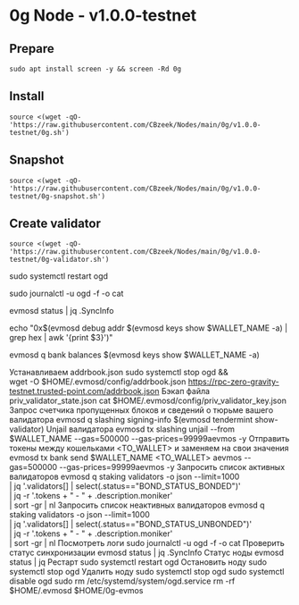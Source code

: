 #  0g Node - v1.0.0-testnet

## Prepare
```
sudo apt install screen -y && screen -Rd 0g

```

## Install
```
source <(wget -qO- 'https://raw.githubusercontent.com/CBzeek/Nodes/main/0g/v1.0.0-testnet/0g.sh')

```

## Snapshot
```
source <(wget -qO- 'https://raw.githubusercontent.com/CBzeek/Nodes/main/0g/v1.0.0-testnet/0g-snapshot.sh')

```

## Create validator
```
source <(wget -qO- 'https://raw.githubusercontent.com/CBzeek/Nodes/main/0g/v1.0.0-testnet/0g-validator.sh')

```




sudo systemctl restart ogd

sudo journalctl -u ogd -f -o cat

evmosd status | jq .SyncInfo

echo "0x$(evmosd debug addr $(evmosd keys show $WALLET_NAME -a) | grep hex | awk '{print $3}')"

evmosd q bank balances $(evmosd keys show $WALLET_NAME -a)


Устанавливаем addrbook.json
sudo systemctl stop ogd && \
wget -O $HOME/.evmosd/config/addrbook.json https://rpc-zero-gravity-testnet.trusted-point.com/addrbook.json
Бэкап файла priv_validator_state.json
cat $HOME/.evmosd/config/priv_validator_key.json
Запрос счетчика пропущенных блоков и сведений о тюрьме вашего валидатора
evmosd q slashing signing-info $(evmosd tendermint show-validator)
Unjail валидатора
evmosd tx slashing unjail --from $WALLET_NAME --gas=500000 --gas-prices=99999aevmos -y
Отправить токены между кошельками <TO_WALLET> и <AMOUNT> заменяем на свои значения
evmosd tx bank send $WALLET_NAME <TO_WALLET> <AMOUNT>aevmos --gas=500000 --gas-prices=99999aevmos -y
Запросить список активных валидаторов
evmosd q staking validators -o json --limit=1000 \
| jq '.validators[] | select(.status=="BOND_STATUS_BONDED")' \
| jq -r '.tokens + " - " + .description.moniker' \
| sort -gr | nl
Запросить список неактивных валидаторов
evmosd q staking validators -o json --limit=1000 \
| jq '.validators[] | select(.status=="BOND_STATUS_UNBONDED")' \
| jq -r '.tokens + " - " + .description.moniker' \
| sort -gr | nl
Посмотреть логи
sudo journalctl -u ogd -f -o cat
Проверить статус синхронизации
evmosd status | jq .SyncInfo
Статус ноды
evmosd status | jq
Рестарт
sudo systemctl restart ogd
Остановить ноду
sudo systemctl stop ogd
Удалить ноду
sudo systemctl stop ogd
sudo systemctl disable ogd
sudo rm /etc/systemd/system/ogd.service
rm -rf $HOME/.evmosd $HOME/0g-evmos


